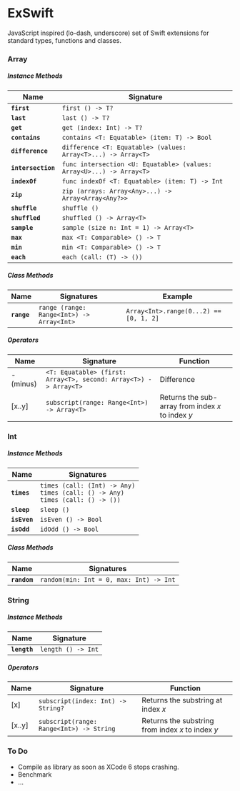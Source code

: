 # ExSwift

JavaScript inspired (lo-dash, underscore) set of Swift extensions for standard types, functions and classes.

### Array ###

##### Instance Methods #####

Name | Signature
---- | ---------
**`first`**|`first () -> T?`
**`last`**|`last () -> T?`
**`get`**|`get (index: Int) -> T?`
**`contains`**|`contains <T: Equatable> (item: T) -> Bool`
**`difference`**|`difference <T: Equatable> (values: Array<T>...) -> Array<T>`
**`intersection`**|`func intersection <U: Equatable> (values: Array<U>...) -> Array<T>`
**`indexOf`**|`func indexOf <T: Equatable> (item: T) -> Int`
**`zip`**|`zip (arrays: Array<Any>...) -> Array<Array<Any?>>`
**`shuffle`**|`shuffle ()`
**`shuffled`**|`shuffled () -> Array<T>`
**`sample`**|`sample (size n: Int = 1) -> Array<T>`
**`max`**|`max <T: Comparable> () -> T`
**`min`**|`min <T: Comparable> () -> T`
**`each`**|`each (call: (T) -> ())`

##### Class Methods #####

Name | Signatures | Example
---- | ---------- | -------
**`range`**|`range (range: Range<Int>) -> Array<Int>`|`Array<Int>.range(0...2) == [0, 1, 2]`

##### Operators #####
Name | Signature|Function
---- | ---------|--------
\- (minus)|`<T: Equatable> (first: Array<T>, second: Array<T>) -> Array<T>`|Difference
\[x..y]|`subscript(range: Range<Int>) -> Array<T>`|Returns the sub-array from index *x* to index *y*

### Int ###
##### Instance Methods #####

Name | Signatures
---- | ---------
**`times`**|`times (call: (Int) -> Any)`<br>`times (call: () -> Any)`<br>`times (call: () -> ())`
**`sleep`**|`sleep ()`
**`isEven`**|`isEven () -> Bool`
**`isOdd`**|`idOdd () -> Bool`

##### Class Methods #####

Name | Signatures
---- | ---------
**`random`**|`random(min: Int = 0, max: Int) -> Int`

### String ###
##### Instance Methods #####

Name | Signature
---- | ---------
**`length`**|`length () -> Int`

##### Operators #####
Name | Signature|Function
---- | ---------|--------
\[x]|`subscript(index: Int) -> String?`|Returns the substring at index *x*
\[x..y]|`subscript(range: Range<Int>) -> String`|Returns the substring from index *x* to index *y*

### To Do ###
* Compile as library as soon as XCode 6 stops crashing.
* Benchmark
* ...
